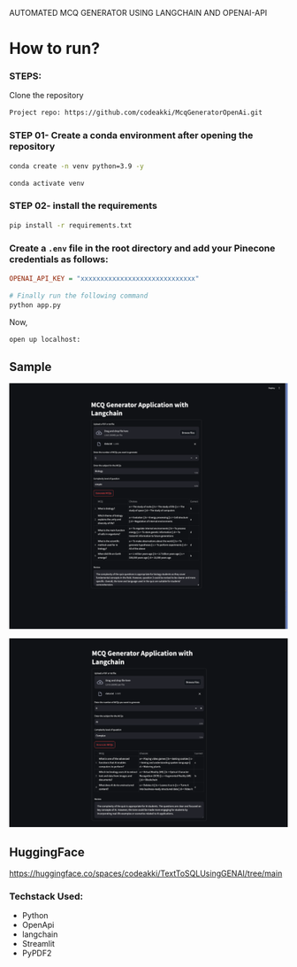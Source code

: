 AUTOMATED MCQ GENERATOR USING LANGCHAIN AND OPENAI-API

# How to run?

### STEPS:

Clone the repository

```bash
Project repo: https://github.com/codeakki/McqGeneratorOpenAi.git
```

### STEP 01- Create a conda environment after opening the repository

```bash
conda create -n venv python=3.9 -y
```

```bash
conda activate venv
```

### STEP 02- install the requirements

```bash
pip install -r requirements.txt
```

### Create a `.env` file in the root directory and add your Pinecone credentials as follows:

```ini
OPENAI_API_KEY = "xxxxxxxxxxxxxxxxxxxxxxxxxxxxx"
```

```bash
# Finally run the following command
python app.py
```

Now,

```bash
open up localhost:

```

## Sample

![OpenAI Logo](https://github.com/codeakki/McqGeneratorOpenAi/blob/master/image.png)

![Exapmple2](https://github.com/codeakki/McqGeneratorOpenAi/blob/master/image2.png)

## HuggingFace

https://huggingface.co/spaces/codeakki/TextToSQLUsingGENAI/tree/main

### Techstack Used:

- Python
- OpenApi
- langchain
- Streamlit
- PyPDF2
